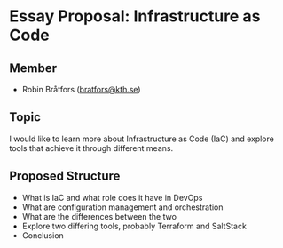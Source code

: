 # Essay Proposal: Infrastructure as Code

## Member
- Robin Bråtfors (bratfors@kth.se)

## Topic
I would like to learn more about Infrastructure as Code (IaC) and explore tools that achieve it through different means.

## Proposed Structure
- What is IaC and what role does it have in DevOps
- What are configuration management and orchestration
- What are the differences between the two
- Explore two differing tools, probably Terraform and SaltStack
- Conclusion

